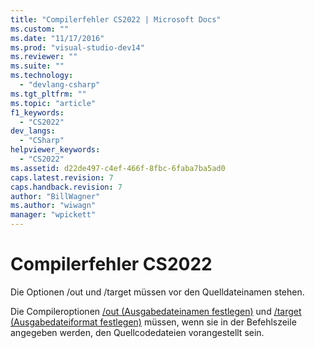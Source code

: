 ```yaml
---
title: "Compilerfehler CS2022 | Microsoft Docs"
ms.custom: ""
ms.date: "11/17/2016"
ms.prod: "visual-studio-dev14"
ms.reviewer: ""
ms.suite: ""
ms.technology: 
  - "devlang-csharp"
ms.tgt_pltfrm: ""
ms.topic: "article"
f1_keywords: 
  - "CS2022"
dev_langs: 
  - "CSharp"
helpviewer_keywords: 
  - "CS2022"
ms.assetid: d22de497-c4ef-466f-8fbc-6faba7ba5ad0
caps.latest.revision: 7
caps.handback.revision: 7
author: "BillWagner"
ms.author: "wiwagn"
manager: "wpickett"
---
```

# Compilerfehler CS2022
Die Optionen \/out und \/target müssen vor den Quelldateinamen stehen.  
  
 Die Compileroptionen [\/out \(Ausgabedateinamen festlegen\)](../../csharp/language-reference/compiler-options/out-compiler-option.md) und [\/target \(Ausgabedateiformat festlegen\)](../../csharp/language-reference/compiler-options/target-compiler-option.md) müssen, wenn sie in der Befehlszeile angegeben werden, den Quellcodedateien vorangestellt sein.